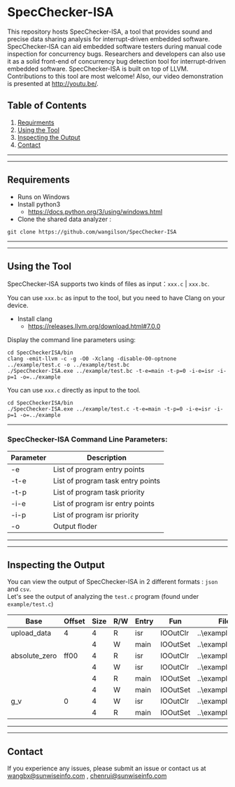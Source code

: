 # SpecChecker-ISA
This repository hosts SpecChecker-ISA, a tool that provides sound and precise data sharing analysis for interrupt-driven embedded software. 
SpecChecker-ISA can aid embedded software testers during manual code inspection for concurrency bugs. Researchers and developers can also use it as a solid front-end of concurrency bug detection tool for interrupt-driven embedded software.
SpecChecker-ISA is built on top of LLVM. Contributions to this tool are most welcome! Also, our video demonstration is presented at http://youtu.be/.
## Table of Contents
1. [Requirments](#requirments)  
2. [Using the Tool](#using-the-tool)  
3. [Inspecting the Output](#inspecting-the-output)  
4. [Contact](#contact)
***
***

## Requirements
* Runs on Windows  
* Install python3
    * https://docs.python.org/3/using/windows.html  
* Clone the shared data analyzer :  
```
git clone https://github.com/wangilson/SpecChecker-ISA
```

***
***

## Using the Tool
SpecChecker-ISA supports two kinds of files as input：`xxx.c` | `xxx.bc`.  
  
You can use `xxx.bc` as input to the tool, but you need to have Clang on your device.  
* Install clang
    * https://releases.llvm.org/download.html#7.0.0  
  
Display the command line parameters using: 
  
```
cd SpecCheckerISA/bin  
clang -emit-llvm -c -g -O0 -Xclang -disable-O0-optnone ../example/test.c -o ../example/test.bc
./SpecChecker-ISA.exe ../example/test.bc -t-e=main -t-p=0 -i-e=isr -i-p=1 -o=../example
```
You can use `xxx.c` directly as input to the tool.  
```
cd SpecCheckerISA/bin
./SpecChecker-ISA.exe ../example/test.c -t-e=main -t-p=0 -i-e=isr -i-p=1 -o=../example
```
***

### SpecChecker-ISA Command Line Parameters:

Parameter | Description
---- | ----
-e | List of program entry points
-t-e | List of program task entry points
-t-p | List of program task priority
-i-e | List of program isr entry points
-i-p | List of program isr priority
-o | Output floder

***
***

## Inspecting the Output
You can view the output of SpecChecker-ISA in 2 different formats : `json` and `csv`.  
Let's see the output of analyzing the `test.c` program (found under `example/test.c`)  

Base | Offset | Size | R/W	| Entry	| Fun	| File | Line | Column
---- | ---- | ---- | ---- | ---- | ---- | ---- | ---- | ----
upload_data	 | 4	| 4	| R	| isr	| IOOutClr	| ..\example\test.c	| 33	| 11
| | | 4 | W	| main	| IOOutSet	| ..\example\test.c	| 25	| 18
absolute_zero	| ff00	| 4	| R	| isr	| IOOutClr	| ..\example\test.c	| 30	| 24
| | | 4	| W	| isr	| IOOutClr | ..\example\test.c | 32 | 37
| | | 4	| R| 	main | IOOutSet | ..\example\test.c	| 21	| 24
| | | 4	| W	| main | IOOutSet | ..\example\test.c	| 23	| 37
g_v	| 0	| 4	| W	| isr	| IOOutClr | ..\example\test.c	| 33	| 9
| | | 4	| R	| main | IOOutSet | ..\example\test.c	| 25	| 20

***
***

## Contact
If you experience any issues, please submit an issue or contact us at wangbx@sunwiseinfo.com , chenrui@sunwiseinfo.com
